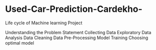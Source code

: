 # Used-Car-Prediction-Cardekho-

Life cycle of Machine learning Project

Understanding the Problem Statement
Collecting Data
Exploratory Data Analysis
Data Cleaning
Data Pre-Processing
Model Training
Choosing optimal model
